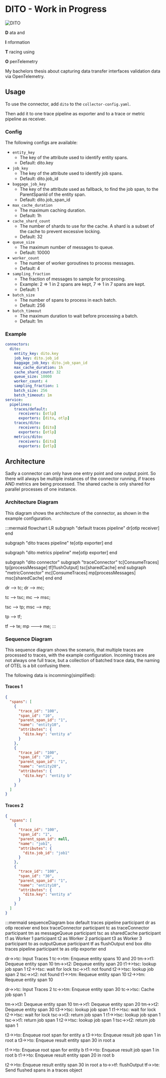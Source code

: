 # DITO - Work in Progress

![DITO](./logo.svg)

**D** ata and

**I** nformation

**T** racing using

**O** penTelemetry

My bachelors thesis about capturing data transfer interfaces validation data via OpenTelemetry.

## Usage

To use the connector, add `dito` to the `collector-config.yaml`.

Then add it to one trace pipeline as exporter and to a trace or metric pipeline as receiver.

### Config

The following configs are available:

- `entity_key`
  - The key of the attribute used to identify entity spans.
  - Default: dito.key
- `job_key`
  - The key of the attribute used to identify job spans.
  - Default: dito.job_id
- `baggage_job_key`
  - The key of the attribute used as fallback, to find the job span, to the ParentSpanId of the entity span.
  - Default: dito.job_span_id
- `max_cache_duration`
  - The maximum caching duration.
  - Default: 1h
- `cache_shard_count`
  - The number of shards to use for the cache. A shard is a subset of the cache to prevent excessive locking.
  - Default: 32
- `queue_size`
  - The maximum number of messages to queue.
  - Default: 10000
- `worker_count`
  - The number of worker goroutines to process messages.
  - Default: 4
- `sampling_fraction`
  - The fraction of messages to sample for processing.
  - Example: 2 => 1 in 2 spans are kept, 7 => 1 in 7 spans are kept.
  - Default: 1
- `batch_size`
  - The number of spans to process in each batch.
  - Default: 256
- `batch_timeout`
  - The maximum duration to wait before processing a batch.
  - Default: 1m

### Example

```yaml
connectors:
  dito:
    entity_key: dito.key
    job_key: dito.job_id
    baggage_job_key: dito.job_span_id
    max_cache_duration: 1h
    cache_shard_count: 32
    queue_size: 10000
    worker_count: 4
    sampling_fraction: 1
    batch_size: 256
    batch_timeout: 1m
service:
  pipelines:
    traces/default:
      receivers: [otlp]
      exporters: [dito, otlp]
    traces/dito:
      receivers: [dito]
      exporters: [otlp]
    metrics/dito:
      receivers: [dito]
      exporters: [otlp]
```

## Architecture

Sadly a connector can only have one entry point and one output point. So there will always be multiple instances of the connector running, if traces AND metrics are being processed. The shared cache is only shared for parallel processes of one instance.

### Architecture Diagram

This diagram shows the architecture of the connector, as shown in the example configuration.

:::mermaid
flowchart LR
subgraph "default traces pipeline"
dr[otlp receiver]
end

subgraph "dito traces pipeline"
te[otlp exporter]
end

subgraph "dito metrics pipeline"
me[otlp exporter]
end

subgraph "dito connector"
subgraph "traceConnector"
tc[ConsumeTraces]
tp[processMessage]
tf[flushOutput]
tsc[sharedCache]
end
subgraph "metricConnector"
mc[ConsumeTraces]
mp[processMessages]
msc[sharedCache]
end
end

dr --> tc;
dr --> mc;

tc --> tsc;
mc --> msc;

tsc --> tp;
msc --> mp;

tp --> tf;

tf --> te;
mp ---> me;
:::

### Sequence Diagram

This sequence diagram shows the scenario, that multiple traces are processed to traces, with the example configuration. Incoming traces are not always one full trace, but a collection of batched trace data, the naming of OTEL is a bit confusing there.

The following data is incomming(simplified):

#### Traces 1

```json
{
  "spans": [
    {
      "trace_id": "100",
      "span_id": "10",
      "parent_span_id": "1",
      "name": "entity10",
      "attributes": {
        "dito.key": "entity a"
      }
    },
    {
      "trace_id": "100",
      "span_id": "20",
      "parent_span_id": "1",
      "name": "entity20",
      "attributes": {
        "dito.key": "entity b"
      }
    }
  ]
}
```

#### Traces 2

```json
{
  "spans": [
    {
      "trace_id": "100",
      "span_id": "1",
      "parent_span_id": null,
      "name": "job1",
      "attributes": {
        "dito.job_id": "job1"
      }
    },
    {
      "trace_id": "100",
      "span_id": "30",
      "parent_span_id": "1",
      "name": "entity10",
      "attributes": {
        "dito.key": "entity a"
      }
    }
  ]
}
```

:::mermaid
sequenceDiagram
box default traces pipeline
participant dr as otlp receiver
end
box traceConnector
participant tc as traceConnector
participant tm as messageQueue
participant tsc as sharedCache
participant t1 as Worker 1
participant t2 as Worker 2
participant t3 as Worker 3
participant to as outputQueue
participant tf as flushOutput
end
box dito traces pipeline
participant te as otlp exporter
end

dr->>tc: Input Traces 1
tc->>tm: Enqueue entity spans 10 and 20
tm->>t1: Dequeue entity span 10
tm->>t2: Dequeue entity span 20
t1->>tsc: lookup job span 1
t2->>tsc: wait for lock
tsc->>t1: not found
t2->>tsc: lookup job span 2
tsc->>t2: not found
t1->>tm: Requeue entity span 10
t2->>tm: Requeue entity span 10

dr->>tc: Input Traces 2
tc->>tm: Enqueue entity span 30
tc->>tsc: Cache job span 1

tm->>t3: Dequeue entity span 10
tm->>t1: Dequeue entity span 20
tm->>t2: Dequeue entity span 30
t3->>tsc: lookup job span 1
t1->>tsc: wait for lock
t2->>tsc: wait for lock
tsc->>t3: return job span 1
t1->>tsc: lookup job span 1
tsc->>t1: return job span 1
t2->>tsc: lookup job span 1
tsc->>t2: return job span 1

t3->>to: Enqueue root span for entity a
t3->>to: Enqueue result job span 1 in root a
t3->>to: Enqueue result entity span 30 in root a

t1->>to: Enqueue root span for entity b
t1->>to: Enqueue result job span 1 in root b
t1->>to: Enqueue result entity span 20 in root b

t2->>to: Enqueue result entity span 30 in root a
to->>tf: flushOutput
tf->>te: Send flushed spans in a traces object
